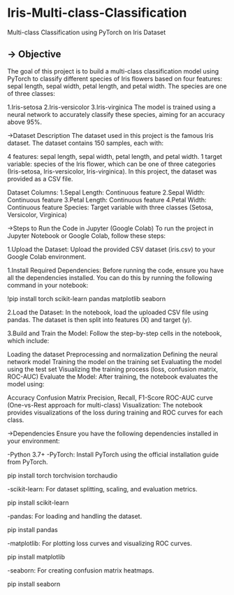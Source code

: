 # Iris-Multi-class-Classification
Multi-class Classification using PyTorch on Iris Dataset

## -> Objective
The goal of this project is to build a multi-class classification model using PyTorch to classify different species of Iris flowers based on four features: sepal length, sepal width, petal length, and petal width. The species are one of three classes:

1.Iris-setosa
2.Iris-versicolor
3.Iris-virginica
The model is trained using a neural network to accurately classify these species, aiming for an accuracy above 95%.

->Dataset Description
The dataset used in this project is the famous Iris dataset. The dataset contains 150 samples, each with:

4 features: sepal length, sepal width, petal length, and petal width.
1 target variable: species of the Iris flower, which can be one of three categories (Iris-setosa, Iris-versicolor, Iris-virginica).
In this project, the dataset was provided as a CSV file.

Dataset Columns:
1.Sepal Length: Continuous feature
2.Sepal Width: Continuous feature
3.Petal Length: Continuous feature
4.Petal Width: Continuous feature
Species: Target variable with three classes (Setosa, Versicolor, Virginica)

->Steps to Run the Code in Jupyter (Google Colab)
To run the project in Jupyter Notebook or Google Colab, follow these steps:

1.Upload the Dataset: Upload the provided CSV dataset (iris.csv) to your Google Colab environment.

1.Install Required Dependencies: Before running the code, ensure you have all the dependencies installed. You can do this by running the following command in your notebook:

!pip install torch scikit-learn pandas matplotlib seaborn

2.Load the Dataset: In the notebook, load the uploaded CSV file using pandas. The dataset is then split into features (X) and target (y).

3.Build and Train the Model: Follow the step-by-step cells in the notebook, which include:

Loading the dataset
Preprocessing and normalization
Defining the neural network model
Training the model on the training set
Evaluating the model using the test set
Visualizing the training process (loss, confusion matrix, ROC-AUC)
Evaluate the Model: After training, the notebook evaluates the model using:

Accuracy
Confusion Matrix
Precision, Recall, F1-Score
ROC-AUC curve (One-vs-Rest approach for multi-class)
Visualization: The notebook provides visualizations of the loss during training and ROC curves for each class.

->Dependencies
Ensure you have the following dependencies installed in your environment:

-Python 3.7+
-PyTorch: Install PyTorch using the official installation guide from PyTorch.

pip install torch torchvision torchaudio

-scikit-learn: For dataset splitting, scaling, and evaluation metrics.

pip install scikit-learn

-pandas: For loading and handling the dataset.

pip install pandas

-matplotlib: For plotting loss curves and visualizing ROC curves.

pip install matplotlib

-seaborn: For creating confusion matrix heatmaps.

pip install seaborn
